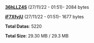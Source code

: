 [**36hLLZ4S**](/data/36hLLZ4S.txt) (27/11/22 - 01:51)- 2084 bytes

[**iF7XfvjU**](/data/iF7XfvjU.txt) (27/11/22 - 01:51)- 1677 bytes

**Total Datas**: 5220

**Total Size**: 29.30 MB / 29.3 MB